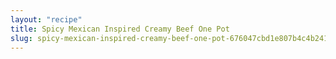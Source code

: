 ```yaml
---
layout: "recipe"
title: Spicy Mexican Inspired Creamy Beef One Pot
slug: spicy-mexican-inspired-creamy-beef-one-pot-676047cbd1e807b4c4b24127
---
```


